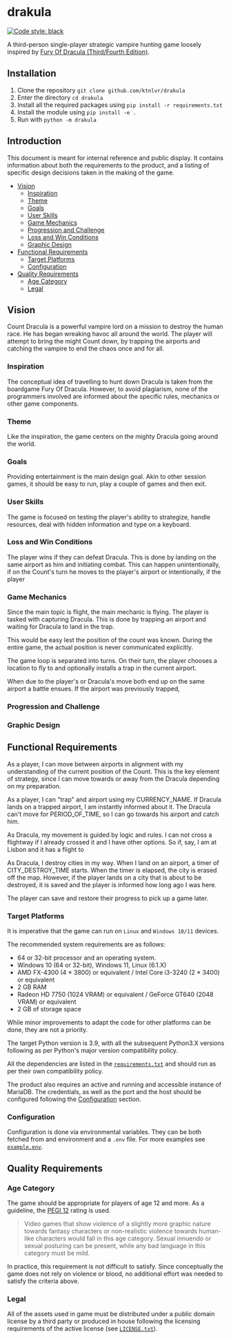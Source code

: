 # drakula

[![Code style: black](https://img.shields.io/badge/code%20style-black-000000.svg)](https://github.com/psf/black)

A third-person single-player strategic vampire hunting game
loosely inspired by [Fury Of Dracula (Third/Fourth Edition)](https://boardgamegeek.com/boardgame/181279/fury-of-dracula-thirdfourth-edition).

## Installation

1. Clone the repository `git clone github.com/ktnlvr/drakula`
2. Enter the directory `cd drakula`
3. Install all the required packages using `pip install -r requirements.txt`
4. Install the module using `pip install -e .`
5. Run with `python -m drakula`

## Introduction

This document is meant for internal reference and public display. It contains information about both the requirements
to the product, and a listing of specific design decisions taken in the making of the game.

* [Vision](#vision)
  * [Inspiration](#inspiration)
  * [Theme](#theme)
  * [Goals](#goals)
  * [User Skills](#user-skills)
  * [Game Mechanics](#game-mechanics)
  * [Progression and Challenge](#progression-and-challenge)
  * [Loss and Win Conditions](#loss-and-win-conditions)
  * [Graphic Design](#graphic-design)
* [Functional Requirements](#functional-requirements)
  * [Target Platforms](#target-platforms)
  * [Configuration](#configuration)
* [Quality Requirements](#quality-requirements)
  * [Age Category](#age-category)
  * [Legal](#legal)

## Vision

Count Dracula is a powerful vampire lord on a mission to destroy the human race. He has began wreaking havoc all around the world. The player will attempt to bring the might Count down, by trapping the airports and catching the vampire to end the chaos once and for all.

### Inspiration

The conceptual idea of travelling to hunt down Dracula is taken from the boardgame Fury Of Dracula. However, to avoid plagiarism, none of the programmers involved are informed about the specific rules, mechanics or other game components.

### Theme

Like the inspiration, the game centers on the mighty Dracula going around the world.

### Goals

Providing entertainment is the main design goal. Akin to other session games, it should be easy to run, play a couple of games and then exit.

### User Skills

The game is focused on testing the player's ability to strategize, handle resources, deal with hidden information and type on a keyboard.

### Loss and Win Conditions

The player wins if they can defeat Dracula. This is done by landing on the same airport as him and initiating combat. This can happen unintentionally, if on the Count's turn he moves to the player's airport or intentionally, if the player

### Game Mechanics

Since the main topic is flight, the main mechanic is flying.
The player is tasked with capturing Dracula. This is done by trapping an airport and waiting for Dracula to land in the trap.

This would be easy lest the position of the count was known. During the entire game, the actual position is never communicated explicitly.

The game loop is separated into turns. On their turn, the player chooses a location to fly to and optionally installs a
trap in the current airport.

When due to the player's or Dracula's move both end up on the same airport a battle ensues. If the airport was previously trapped, 

### Progression and Challenge

### Graphic Design

## Functional Requirements

As a player, I can move between airports in alignment with my understanding of the current position of the Count. This is the key element of strategy, since I can move towards or away from the Dracula depending on my preparation.

As a player, I can "trap" and airport using my CURRENCY_NAME. If Dracula lands on a trapped airport, I am instantly informed about it. The Dracula can't move for PERIOD_OF_TIME, so I can go towards his airport and catch him.

As Dracula, my movement is guided by logic and rules. I can not cross a flightway if I already crossed it and I have other options. So if, say, I am at Lisbon and it has a flight to 

As Dracula, I destroy cities in my way. When I land on an airport, a timer of CITY_DESTROY_TIME starts. When the timer is elapsed, the city is erased off the map. However, if the player lands on a city that is about to be destroyed, it is saved and the player is informed how long ago I was here.

The player can save and restore their progress to pick up a game later.

### Target Platforms

It is imperative that the game can run on `Linux` and `Windows 10/11` devices.

The recommended system requirements are as follows:
* 64 or 32-bit processor and an operating system.
* Windows 10 (64 or 32-bit), Windows 11, Linux (6.1.X)
* AMD FX-4300 (4 * 3800) or equivalent / Intel Core i3-3240 (2 * 3400) or equivalent
* 2 GB RAM
* Radeon HD 7750 (1024 VRAM) or equivalent / GeForce GT640 (2048 VRAM) or equivalent
* 2 GB of storage space

While minor improvements to adapt the code for other platforms can be done, they are not a priority.

The target Python version is 3.9, with all the subsequent Python3.X versions following as per Python's major
version compatibility policy.

All the dependencies are listed in the [`requirements.txt`](./requirements.txt) and should run as per their own compatibility policy.

The product also requires an active and running and accessible instance of MariaDB. The credentials, as well as the
port and the host should be configured following the [Configuration](#configuration) section.

### Configuration

Configuration is done via environmental variables. They can be both fetched from and environment and a `.env` file.
For more examples see [`example.env`](./example.env).

## Quality Requirements

### Age Category

The game should be appropriate for players of age 12 and more. As a guideline, the [PEGI 12](https://pegi.info/what-do-the-labels-mean) rating is used.

> Video games that show violence of a slightly more graphic nature towards fantasy characters or non-realistic violence towards human-like characters would fall in this age category. Sexual innuendo or sexual posturing can be present, while any bad language in this category must be mild.

In practice, this requirement is not difficult to satisfy. Since conceptually the game does not rely on violence or blood,
no additional effort was needed to satisfy the criteria above.

### Legal

All of the assets used in game must be distributed under a public domain license by a third party or produced in house
following the licensing requirements of the active license (see [`LICENSE.txt`](./LICENSE.txt)).
